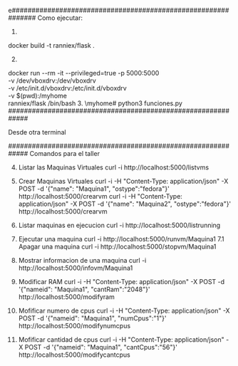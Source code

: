 e##############################################################
Como ejecutar:

1.
docker build -t ranniex/flask .

2.
docker run --rm -it --privileged=true -p 5000:5000 \
  -v /dev/vboxdrv:/dev/vboxdrv \
  -v /etc/init.d/vboxdrv:/etc/init.d/vboxdrv \
  -v $(pwd):/myhome \
  ranniex/flask /bin/bash
3.
\myhome# python3 funciones.py
#############################################################

 Desde otra terminal

#############################################################
Comandos para el taller

4. Listar las Maquinas Virtuales
curl -i http://localhost:5000/listvms

5. Crear Maquinas Virtuales
curl -i -H "Content-Type: application/json" -X POST -d '{"name": "Maquina1", "ostype":"fedora"}' http://localhost:5000/crearvm
curl -i -H "Content-Type: application/json" -X POST -d '{"name": "Maquina2", "ostype":"fedora"}' http://localhost:5000/crearvm

6. Listar maquinas en ejecucion
curl -i http://localhost:5000/listrunning

7. Ejecutar una maquina
curl -i http://localhost:5000/runvm/Maquina1
7.1 Apagar una maquina
curl -i http://localhost:5000/stopvm/Maquina1

8. Mostrar informacion de una maquina
curl -i http://localhost:5000/infovm/Maquina1

9. Modificar RAM
curl -i -H "Content-Type: application/json" -X POST -d '{"nameid": "Maquina1", "cantRam":"2048"}' http://localhost:5000/modifyram


10. Mofificar numero de cpus
curl -i -H "Content-Type: application/json" -X POST -d '{"nameid": "Maquina1", "numCpus":"1"}' http://localhost:5000/modifynumcpus
11. Mofificar cantidad de cpus
curl -i -H "Content-Type: application/json" -X POST -d '{"nameid": "Maquina1", "cantCpus":"56"}' http://localhost:5000/modifycantcpus